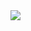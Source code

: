 <img align="center" src="https://user-images.githubusercontent.com/95459053/232266413-37591ef4-93c1-4625-96de-24a7a301a1c9.png">
